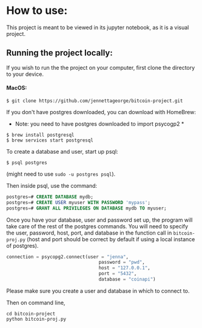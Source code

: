 # How to use:

This project is meant to be viewed in its jupyter notebook, as it is a visual project. 


## Running the project locally: 
If you wish to run the the project on your computer, first clone the directory to your device. 

#### MacOS:

```command line
$ git clone https://github.com/jennettageorge/bitcoin-project.git
```

If you don't have postgres downloaded, you can download with HomeBrew:
* Note: you need to have postgres downloaded to import psycogp2 *


```command line
$ brew install postgresql
$ brew services start postgresql

```


To create a database and user, start up psql:

```command line
$ psql postgres
```
(might need to use `sudo -u postgres psql`).

Then inside psql, use the command:

```SQL
postgres=# CREATE DATABASE mydb;
postgres=# CREATE USER myuser WITH PASSWORD 'mypass';
postgres=# GRANT ALL PRIVILEGES ON DATABASE mydb TO myuser;
```

Once you have your database, user and password set up, the program will take care of the rest of the postgres commands. You will need to specify the user, password, host, port, and database in the function call in `bitcoin-proj.py` (host and port should be correct by default if using a local instance of postgres). 

```python
connection = psycopg2.connect(user = "jenna",
                                  password = "pwd",
                                  host = "127.0.0.1",
                                  port = "5432",
                                  database = "coinapi")
```


Please make sure you create a user and database in which to connect to.

Then on command line,

```command line
cd bitcoin-project
python bitcoin-proj.py
